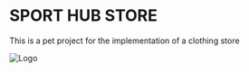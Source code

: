 # SPORT HUB STORE

This is a pet project for the implementation of a clothing store

![Logo](https://slack-imgs.com/?c=1&o1=ro&url=https%3A%2F%2Fwww.figma.com%2Ffile%2FMEfc9OSw6qcM7rUF8lDdfp%2Fthumbnail%3Fver%3Dthumbnails%2Fcdaf9cd4-1687-42be-9b2f-612bb9bc1ada)


